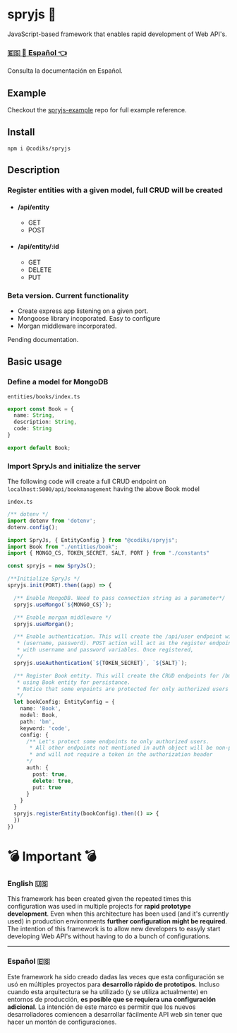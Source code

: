 # spryjs :rocket:
JavaScript-based framework that enables rapid development of Web API's.

### [:es: :page_facing_up: Español :point_left:](md/README_es.md)
Consulta la documentación en Español.

## Example
Checkout the [spryjs-example](https://github.com/ederwii/spryjs-example) repo for full example reference.

## Install

`npm i @codiks/spryjs`

## Description

### Register entities with a given model, full CRUD will be created
  * #### /api/entity   
    * GET 
    * POST
  * #### /api/entity/:id   
    * GET
    * DELETE
    * PUT

### Beta version. Current functionality
* Create express app listening on a given port.
* Mongoose library incoporated. Easy to configure
* Morgan middleware incorporated. 


Pending documentation.

## Basic usage

### Define a model for MongoDB
`entities/books/index.ts`
```typescript
export const Book = {
  name: String,
  description: String,
  code: String
}

export default Book;
```
### Import SpryJs and initialize the server

The following code will create a full CRUD endpoint on `localhost:5000/api/bookmanagement` having the above Book model

`index.ts`
```typescript
/** dotenv */
import dotenv from 'dotenv';
dotenv.config();

import SpryJs, { EntityConfig } from "@codiks/spryjs";
import Book from "./entities/book";
import { MONGO_CS, TOKEN_SECRET, SALT, PORT } from "./constants"

const spryjs = new SpryJs();

/**Initialize SpryJs */
spryjs.init(PORT).then((app) => {

  /** Enable MongoDB. Need to pass connection string as a parameter*/
  spryjs.useMongo(`${MONGO_CS}`);

  /** Enable morgan middleware */
  spryjs.useMorgan();

  /** Enable authentication. This will create the /api/user endpoint with the default user schema
   * (username, password). POST action will act as the register endpoint. The body must contain a JSON object
   * with username and password variables. Once registered, 
   */
  spryjs.useAuthentication(`${TOKEN_SECRET}`, `${SALT}`);

  /** Register Book entity. This will create the CRUD endpoints for /bm 
   * using Book entity for persistance.
   * Notice that some enpoints are protected for only authorized users
   */
  let bookConfig: EntityConfig = {
    name: 'Book',
    model: Book,
    path: 'bm',
    keyword: 'code',
    config: {
      /** Let's protect some endpoints to only authorized users.
       * All other endpoints not mentioned in auth object will be non-protected
       * and will not require a token in the authorization header
      */
      auth: {
        post: true,
        delete: true,
        put: true
      }
    }
  }
  spryjs.registerEntity(bookConfig).then(() => {
  })
})


```

# :bomb: Important :bomb:
### English :us: 

This framework has been created given the repeated times this configuration was used in multiple projects for **rapid prototype development**. Even when this architecture has been used (and it's currently used) in production environments **further configuration might be required**. The intention of this framework is to allow new developers to easyly start developing Web API's without having to do a bunch of configurations.

---
### Español :es:

Este framework ha sido creado dadas las veces que esta configuración se usó en múltiples proyectos para **desarrollo rápido de prototipos**. Incluso cuando esta arquitectura se ha utilizado (y se utiliza actualmente) en entornos de producción, **es posible que se requiera una configuración adicional**. La intención de este marco es permitir que los nuevos desarrolladores comiencen a desarrollar fácilmente API web sin tener que hacer un montón de configuraciones.